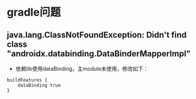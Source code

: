 # gradle问题

## java.lang.ClassNotFoundException: Didn't find class "androidx.databinding.DataBinderMapperImpl"
* 依赖lib使用dataBinding，主module未使用，修改如下：
```
buildFeatures {
    dataBinding true
}
```
